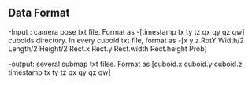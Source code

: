 ## Data Format

-Input : camera pose txt file. Format as 
-[timestamp tx ty tz qx qy qz qw]
        cuboids directory. In every cuboid txt file, format as 
        -[x y z RotY Width/2 Length/2 Height/2 Rect.x Rect.y Rect.width Rect.height Prob]

-output: several submap txt files. Format as [cuboid.x cuboid.y cuboid.z timestamp tx ty tz qx qy qz qw]
